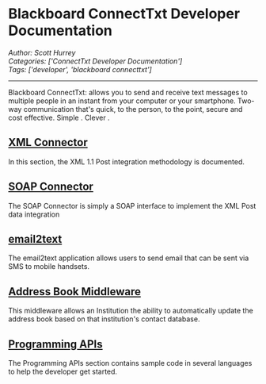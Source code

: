 # Blackboard ConnectTxt Developer Documentation
*Author: Scott Hurrey*  
*Categories: ['ConnectTxt Developer Documentation']*  
*Tags: ['developer', 'blackboard connecttxt']*  
<hr />
Blackboard ConnectTxt: allows you to send and receive text messages to
multiple people in an instant from your computer or your smartphone. Two-way
communication that's quick, to the person, to the point, secure and cost
effective. Simple . Clever .

## [XML Connector](ConnectTxt%20XML%20Connector.md)

In this section, the XML 1.1 Post integration methodology is documented.

## [SOAP Connector](ConnectTxt%20SOAP%20Connector%20for%20Messaging%20(v1.5).md)

The SOAP Connector is simply a SOAP interface to implement the XML Post data
integration

## [email2text](ConnectTxt%20Email2Text.md)

The email2text application allows users to send email that can be sent via SMS
to mobile handsets.

## [Address Book Middleware](ConnectTxt%20SOAP%20Connector%20for%20Address%20Book%20(v1.5).md)

This middleware allows an Institution the ability to automatically update the
address book based on that institution's contact database.

## [Programming APIs](ConnectTxt%20Programming%20APIs.md)

The Programming APIs section contains sample code in several languages to help
the developer get started.

